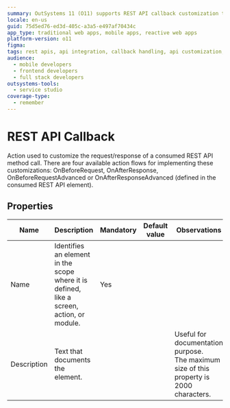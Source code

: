 ```yaml
---
summary: OutSystems 11 (O11) supports REST API callback customization through specific action flows, enhancing API integration capabilities.
locale: en-us
guid: 75d5ed76-ed3d-405c-a3a5-e497af70434c
app_type: traditional web apps, mobile apps, reactive web apps
platform-version: o11
figma:
tags: rest apis, api integration, callback handling, api customization, action flows
audience:
  - mobile developers
  - frontend developers
  - full stack developers
outsystems-tools:
  - service studio
coverage-type:
  - remember
---
```


# REST API Callback

Action used to customize the request/response of a consumed REST API method call. There are four available action flows for implementing these customizations: OnBeforeRequest, OnAfterResponse, OnBeforeRequestAdvanced or OnAfterResponseAdvanced (defined in the consumed REST API element).  

## Properties

<table markdown="1">
<thead>
<tr>
<th>Name</th>
<th>Description</th>
<th>Mandatory</th>
<th>Default value</th>
<th>Observations</th>
</tr>
</thead>
<tbody>
<tr>
<td title="Name">Name</td>
<td>Identifies an element in the scope where it is defined, like a screen, action, or module.</td>
<td>Yes</td>
<td></td>
<td></td>
</tr>
<tr>
<td title="Description">Description</td>
<td>Text that documents the element.</td>
<td></td>
<td></td>
<td>Useful for documentation purpose.<br/>The maximum size of this property is 2000 characters.</td>
</tr>
</tbody>
</table>
